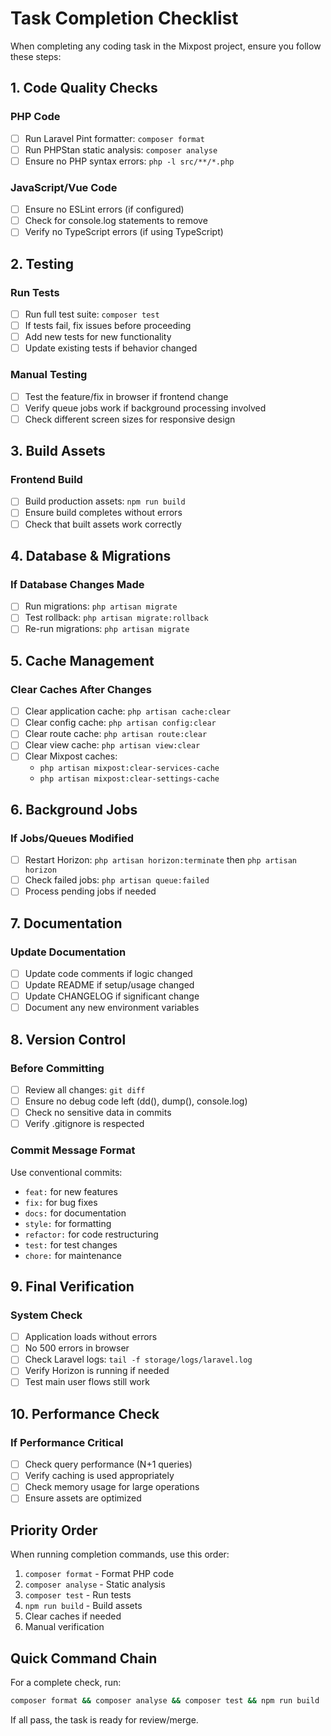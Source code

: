 # Task Completion Checklist

When completing any coding task in the Mixpost project, ensure you follow these steps:

## 1. Code Quality Checks

### PHP Code
- [ ] Run Laravel Pint formatter: `composer format`
- [ ] Run PHPStan static analysis: `composer analyse`
- [ ] Ensure no PHP syntax errors: `php -l src/**/*.php`

### JavaScript/Vue Code
- [ ] Ensure no ESLint errors (if configured)
- [ ] Check for console.log statements to remove
- [ ] Verify no TypeScript errors (if using TypeScript)

## 2. Testing

### Run Tests
- [ ] Run full test suite: `composer test`
- [ ] If tests fail, fix issues before proceeding
- [ ] Add new tests for new functionality
- [ ] Update existing tests if behavior changed

### Manual Testing
- [ ] Test the feature/fix in browser if frontend change
- [ ] Verify queue jobs work if background processing involved
- [ ] Check different screen sizes for responsive design

## 3. Build Assets

### Frontend Build
- [ ] Build production assets: `npm run build`
- [ ] Ensure build completes without errors
- [ ] Check that built assets work correctly

## 4. Database & Migrations

### If Database Changes Made
- [ ] Run migrations: `php artisan migrate`
- [ ] Test rollback: `php artisan migrate:rollback`
- [ ] Re-run migrations: `php artisan migrate`

## 5. Cache Management

### Clear Caches After Changes
- [ ] Clear application cache: `php artisan cache:clear`
- [ ] Clear config cache: `php artisan config:clear`
- [ ] Clear route cache: `php artisan route:clear`
- [ ] Clear view cache: `php artisan view:clear`
- [ ] Clear Mixpost caches:
  - `php artisan mixpost:clear-services-cache`
  - `php artisan mixpost:clear-settings-cache`

## 6. Background Jobs

### If Jobs/Queues Modified
- [ ] Restart Horizon: `php artisan horizon:terminate` then `php artisan horizon`
- [ ] Check failed jobs: `php artisan queue:failed`
- [ ] Process pending jobs if needed

## 7. Documentation

### Update Documentation
- [ ] Update code comments if logic changed
- [ ] Update README if setup/usage changed
- [ ] Update CHANGELOG if significant change
- [ ] Document any new environment variables

## 8. Version Control

### Before Committing
- [ ] Review all changes: `git diff`
- [ ] Ensure no debug code left (dd(), dump(), console.log)
- [ ] Check no sensitive data in commits
- [ ] Verify .gitignore is respected

### Commit Message Format
Use conventional commits:
- `feat:` for new features
- `fix:` for bug fixes
- `docs:` for documentation
- `style:` for formatting
- `refactor:` for code restructuring
- `test:` for test changes
- `chore:` for maintenance

## 9. Final Verification

### System Check
- [ ] Application loads without errors
- [ ] No 500 errors in browser
- [ ] Check Laravel logs: `tail -f storage/logs/laravel.log`
- [ ] Verify Horizon is running if needed
- [ ] Test main user flows still work

## 10. Performance Check

### If Performance Critical
- [ ] Check query performance (N+1 queries)
- [ ] Verify caching is used appropriately
- [ ] Check memory usage for large operations
- [ ] Ensure assets are optimized

## Priority Order

When running completion commands, use this order:
1. `composer format` - Format PHP code
2. `composer analyse` - Static analysis
3. `composer test` - Run tests
4. `npm run build` - Build assets
5. Clear caches if needed
6. Manual verification

## Quick Command Chain

For a complete check, run:
```bash
composer format && composer analyse && composer test && npm run build
```

If all pass, the task is ready for review/merge.